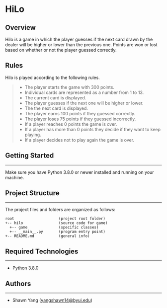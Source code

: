 # HiLo

## Overview
Hilo is a game in which the player guesses if the next card drawn by the dealer will be higher or lower than the previous one. Points are won or lost based on whether or not the player guessed correctly.

## Rules
Hilo is played according to the following rules.

> * The player starts the game with 300 points.
> * Individual cards are represented as a number from 1 to 13.
> * The current card is displayed.
> * The player guesses if the next one will be higher or lower.
> * The the next card is displayed.
> * The player earns 100 points if they guessed correctly.
> * The player loses 75 points if they guessed incorrectly.
> * If a player reaches 0 points the game is over.
> * If a player has more than 0 points they decide if they want to keep playing.
> * If a player decides not to play again the game is over.

## Getting Started
---
Make sure you have Python 3.8.0 or newer installed and running on your machine.

## Project Structure
---
The project files and folders are organized as follows:
```
root                    (project root folder)
+-- hilo                (source code for game)
  +-- game              (specific classes)
  +-- __main__.py       (program entry point)
+-- README.md           (general info)
```

## Required Technologies
---
* Python 3.8.0

## Authors
---
* Shawn Yang (yangshawn14@byui.edu)